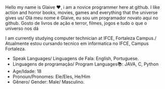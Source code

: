   
Hello my name is Glaive :hearts:, i am a novice programmer here at github. I like action and horror books, movies, games and everything that the universe gives us/
    Olá meu nome é Glaive, eu sou um programador novato aqui no github. Gosto de livros de ação e terror, filmes, jogos e tudo o que o universo nos dá

I am currently studying computer technician at IFCE, Fortaleza Campus./ Atualmente estou cursando tecnico em informatica no IFCE, Campus Fortaleza.
 
  - Speak Languages/ Linguagens de Fala: English, Portuguese. 
  - Linguagens  de programação/ Program Languages📚: JAVA, C, Python
  - Age/Idade: 18
  - Pronoun/Pronomes: Ele/Eles, He/Him
  -  Gênero/ Gender: Male/ Masculino. 
